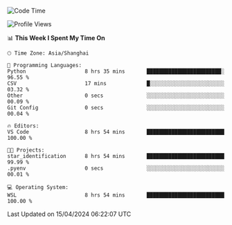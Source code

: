 <!--START_SECTION:waka-->
![Code Time](http://img.shields.io/badge/Code%20Time-1%2C611%20hrs%2056%20mins-blue)

![Profile Views](http://img.shields.io/badge/Profile%20Views-0-blue)

📊 **This Week I Spent My Time On** 

```text
🕑︎ Time Zone: Asia/Shanghai

💬 Programming Languages: 
Python                   8 hrs 35 mins       ████████████████████████░   96.55 % 
CSV                      17 mins             █░░░░░░░░░░░░░░░░░░░░░░░░   03.32 % 
Other                    0 secs              ░░░░░░░░░░░░░░░░░░░░░░░░░   00.09 % 
Git Config               0 secs              ░░░░░░░░░░░░░░░░░░░░░░░░░   00.04 % 

🔥 Editors: 
VS Code                  8 hrs 54 mins       █████████████████████████   100.00 % 

🐱‍💻 Projects: 
star_identification      8 hrs 54 mins       █████████████████████████   99.99 % 
.pyenv                   0 secs              ░░░░░░░░░░░░░░░░░░░░░░░░░   00.01 % 

💻 Operating System: 
WSL                      8 hrs 54 mins       █████████████████████████   100.00 % 
```


 Last Updated on 15/04/2024 06:22:07 UTC
<!--END_SECTION:waka-->